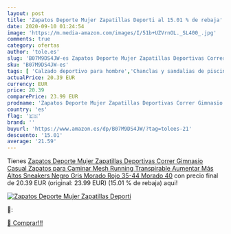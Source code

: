 ```yaml
---
layout: post
title: 'Zapatos Deporte Mujer Zapatillas Deporti al 15.01 % de rebaja'
date: 2020-09-10 01:24:54
image: 'https://m.media-amazon.com/images/I/51b+UZVrnOL._SL400_.jpg'
comments: true
category: ofertas
author: 'tole.es'
slug: 'B07M9DS4JW-es Zapatos Deporte Mujer Zapatillas Deportivas Correr...'
sku: 'B07M9DS4JW-es'
tags: [ 'Calzado deportivo para hombre','Chanclas y sandalias de piscina para hombre','Sandalias de vestir para hombre','Zapatillas y calzado deportivo para hombre','Zapatos','Zapatos para hombre','Zapatos y complementos','zapatos', ]
actualPrice: 20.39 EUR
currency: EUR
price: 20.39
comparePrice: 23.99 EUR
prodname: 'Zapatos Deporte Mujer Zapatillas Deportivas Correr Gimnasio Casual Zapatos para Caminar Mesh Running Transpirable Aumentar Más Altos Sneakers Negro Gris Morado Rojo 35-44 Morado 40'
country: 'es'
flag: '🇪🇸'
brand: ''
buyurl: 'https://www.amazon.es/dp/B07M9DS4JW/?tag=tolees-21'
descuento: '15.01'
average: '21.59'
---
```


Tienes [Zapatos Deporte Mujer Zapatillas Deportivas Correr Gimnasio Casual Zapatos para Caminar Mesh Running Transpirable Aumentar Más Altos Sneakers Negro Gris Morado Rojo 35-44 Morado 40](https://www.amazon.es/dp/B07M9DS4JW/?tag=tolees-21) con precio final de  20.39 EUR (original: 23.99 EUR) (15.01 %  de rebaja) aqui!

[![Zapatos Deporte Mujer Zapatillas Deporti](https://m.media-amazon.com/images/I/51b+UZVrnOL._SL400_.jpg)](https://www.amazon.es/dp/B07M9DS4JW/?tag=tolees-21)

🔎:


[🛒 Comprar!!!](https://www.amazon.es/dp/B07M9DS4JW/?tag=tolees-21)
